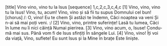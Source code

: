[title] Vino vino, vino tu la Isus
[sequence] 1,c,2,c,3,c,4,c
[1]
Vino, vino, vino tu la Isus!
Vino, tu, acum!
Vino, vino și să fii tu supus
Domnului cel bun!
[chorus]
/: O, vino! Eu te chem
Și astăzi te îndemn,
Căci noaptea va veni
Și n-ai să mai poți veni. :/
[2]
Vino, vino, printre suferințe!
Lasă tu lumea,
Căci în lume nu îi nici căință
Numai pierirea.
[3]
Vino, vino acum, o, Isuse!
Condu-mă mai sus.
Până vom fi de Isus sfințiți
În sângele Lui.
[4]
Vino, vino! Îți voi da viață,
Vino, suflete!
Eu sunt Isus și la Mine în brațe
Este liniște.

